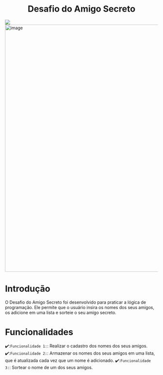 <h1 align="center"> Desafio do Amigo Secreto </h1>
<img src="http://img.shields.io/static/v1?label=STATUS&message=CONCLUIDO&color=GREEN&style=for-the-badge"/>


<img width="1919" height="815" alt="image" src="https://github.com/user-attachments/assets/2afe3608-51a5-4865-97c1-716c87e3dc60" />

# Introdução

O Desafio do Amigo Secreto foi desenvolvido para praticar a lógica de programação. Ele permite que o usuário insira os nomes dos seus amigos, os adicione em uma lista e sorteie o seu amigo secreto. 


# Funcionalidades
✔️:`Funcionalidade 1:`: Realizar o cadastro dos nomes dos seus amigos.
✔️:`Funcionalidade 2:`: Armazenar os nomes dos seus amigos em uma lista, que é atualizada cada vez que um nome é adicionado.
✔️:`Funcionalidade 3:`: Sortear o nome de um dos seus amigos.

